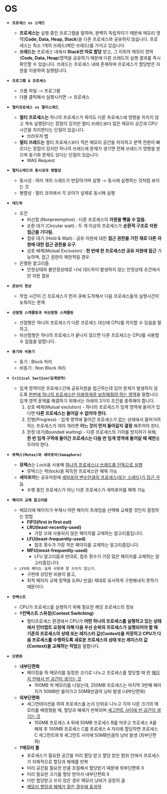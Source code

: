 # OS

- **`프로세스 vs 스레드`**
  - **프로세스는** 실행 중인 프로그램을 말하며, 완벽히 독립적이기 때문에 메모리 영역(**Code, Data, Heap, Stack**)을 다른 프로세스와 공유하지 않습니다. 프로세스는 최소 1개의 쓰레드(메인 쓰레드)를 가지고 있습니다.
  - **쓰레드는** 프로세스 내에서 **Stack만 따로 할당** 받고, 그 이외의 메모리 영역(**Code, Data, Heap**)영역을 공유하기 때문에 다른 쓰레드의 실행 결과를 즉시 확인할 수 있습니다. 쓰레드는 프로세스 내에 존재하며 프로세스가 할당받은 자원을 이용하여 실행됩니다.
- **`프로그램 & 프로세스`**
  - 크롬 파일 -> 프로그램
  - 더블 클릭해서 실행시키면 -> 프로세스

- **`멀티프로세스 vs 멀티스레드`**
  - **멀티 프로세스는** 하나의 프로세스가 죽어도 다른 프로세스에 영향을 끼치지 않고 계속 실행된다는 장점이 있지만
    멀티 쓰레드보다 많은 메모리 공간과 CPU 시간을 차지한다는 단점이 있습니다.
    - 브라우저 탭
  - **멀티 쓰레드는** 멀티 프로세스보다 적은 메모리 공간을 차지하고 문맥 전환이 빠르다는 장점이 있지만
    하나의 쓰레드에 문제가 생기면 전체 쓰레드가 영향을 받으며 동기화 문제도 있다는 단점이 있습니다.
    - WAS Request
- **`멀티스레드의 동시성과 병렬성`**
  - 동시성 : 여러 개의 스레드가 번갈아가며 실행 -> 동시에 실행하는 것처럼 보이는 것
  - 병렬성 : 멀티 코어에서 각 코어가 실제로 동시해 실행

- **`데드락`**
  - 조건
    - 비선점 (Nonpreemptive) : 다른 프로세스의 **자원을 뺏을 수 없음.**
    - 순환 대기 (Circular wait) : 두 개 이상의 프로세스가 **순환적 구조로 자원 접근을 기다림.**
    - 점유 대기 (Hold & Wait) : 공유 자원에 대한 **접근 권한을 가진 채로 다른 자원에 대한 접근 권한을 요구.**
    - 상호 배제(Mutual Exclusion) : **한 번에 한 프로세스만 공유 자원에 접근** 가능하며, 접근 권한이 제한적일 경우.
  - 은행원 알고리즘
    - 안정상태와 불안정상태로 나눠 데드락이 발생하지 않는 안정상태 조건에서만 자원 점유
- **`콘보이 현상`**
  - 작업 시간이 긴 프로세스가 먼저 큐에 도착해서 다음 프로세스들의 실행시간이 늦춰지는 문제
- **`선점형 스케줄링과 비선점형 스케줄링`**
  - 선점형은 하나의 프로세스가 다른 프로세스 대신에 CPU를 차지할 수 있음을 말하고,
  - 비선점형은 하나의 프로세스가 끝나지 않으면 다른 프로세스는 CPU를 사용할 수 없음을 말합니다.

- **`동기와 비동기`**
  - 동기 : Block 처리
  - 비동기 : Non Block 처리

- **`Critical Section(임계영역)`**
  - 임계 영역이란 프로세스간에 공유자원을 접근하는데 있어 문제가 발생하지 않도록 <u>한번에 하나의 프로세스만 이용하게끔 보장해줘야 하는 영역</u>을 말합니다. 임계 영역 문제를 해결하기 위해서는 아래의 3가지 조건을 충족해야 합니다.
    1. 상호 배제(Mutual exclution) - 하나의 프로세스가 임계 영역에 들어가 있다면 **다른 프로세스는 들어갈 수 없어야 한다.**
    2. 진행(Progress) - 임계 영역에 들어간 프로세스가 없는 상태에서 들어가려 하는 프로세스가 여러 개라면 **어느 것이 먼저 들어갈지 결정** 해주어야 한다.
    3. 한정 대기(Bounded waiting) - 다른 프로세스의 기아를 방지하기 위해, **한 번 임계 구역에 들어간 프로세스는 다음 번 임계 영역에 들어갈 때 제한**을 두어야 한다.

- **`뮤텍스(Mutex)와 세마포어(Semaphore)`**
  - **뮤텍스**는 Lock을 사용해 <u>하나의 프로세스나 쓰레드를 단독으로 실행</u>
    - 뮤텍스는 락(lock)을 획득한 프로세스만 해제 가능
  - **세마포어**는 공유자원에 <u>세마포어 변수만큼의 프로세스(또는 스레드)가 접근 가능</u>
    - 수행 중인 프로세스가 아닌 다른 프로세스가 세마포어를 해제 가능

- **`페이지 교체 알고리즘`**
  - 메모리에 페이지가 부재시 어떤 페이지 프레임을 선택해 교체할 것인지 결정하는 방법
    - **FIFO(first in first out)**
    - **LRU(least-recently-used)**
      - 가장 오래 사용되지 않은 페이지를 교체하는 알고리즘입니다.
    - **LFU(least-frequently-used)**
      - 참조 횟수가 가장 작은 페이지를 교체하는 알고리즘입니다.
    - **MFU(most-frequently-used)**
      - LFU 알고리즘과 반대로, 참조 횟수가 가장 많은 페이지를 교체하는 알고리즘입니다.
  - `LFU와 MFU는 실제 사용에 잘 쓰이지 않는다.`
    - 구현에 상당한 비용이 들고,
    - 최적 페이지 교체 정책을 (LRU 만큼) 제대로 유사하게 구현해내지 못하기 때문이다.

- **`컨텍스트`**
  - CPU가 프로세스를 실행하기 위해 필요한 해당 프로세스의 정보
  - ❓**컨텍스트 스위칭(Context Switching)**
    - 멀티프로세스 환경에서 CPU가 **어떤 하나의 프로세스를 실행하고 있는 상태에서 인터럽트 요청에 의해 다음 우선 순위의 프로세스가 실행되어야 할 때 기존의 프로세스의 상태 또는 레지스터 값(Context)을 저장하고 CPU가 다음 프로세스를 수행하도록 새로운 프로세스의 상태 또는 레지스터 값(Context)을 교체하는 작업**을 말합니다.

- **`단편화`**
  - **내부단편화**
    - 페이징을 하 메모리를 일정한 크기로 나누고 프로세스를 할당할 때 한 <u>페이지 안에서 빈 공간이 생기는 것</u>
      - 100MB 씩 메모리를 나눴는데, 250MB 프로세스는 마지막 3번째 페이지가 50MB만 들어가고 50MB만큼의 낭비 발생 (내부단편화)
  - **외부단편화**
    - 세그먼테이션을 하여 프로세스를 논리 단위로 나누고 각자 다른 크기의 메모리를 배정했을 때, 할당과 해제가 반복되며 <u>세그먼트 사이에 빈 공간이 생기는 것</u>
      - 150MB 프로세스 A 뒤에 50MB 프로세스 B를 띄우고 프로세스 A를 해제 후 100MB 프로세스 C를 프로세스 A 자리에 할당하면 프로세스 C 세그먼트와 B 세그먼트 사이에 50MB만큼의 낭비 발생 (외부단편화)
  - ❓**메모리 풀**
    - 프로세스가 필요한 공간을 미리 할당 받고 할당 받은 범위 안에서 프로세스가 자체적으로 할당과 해제를 반복
    - 미리 공간을 필요한 만큼 조절해서 할당받기 때문에 외부단편화 X
    - 미리 필요한 크기를 할당 받아서 내부단편화 X
    - 다만 할당받고 쓰지 않은 경우 메모리 낭비가 굉장히 큼
    - <u>메모리 할당과 해제가 잦은 경우에 효과적</u>